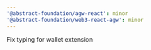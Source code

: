 ```yaml
---
'@abstract-foundation/agw-react': minor
'@abstract-foundation/web3-react-agw': minor
---
```


Fix typing for wallet extension
